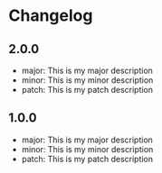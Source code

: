 # Changelog

## 2.0.0

- major: This is my major description
- minor: This is my minor description
- patch: This is my patch description

## 1.0.0

- major: This is my major description
- minor: This is my minor description
- patch: This is my patch description
